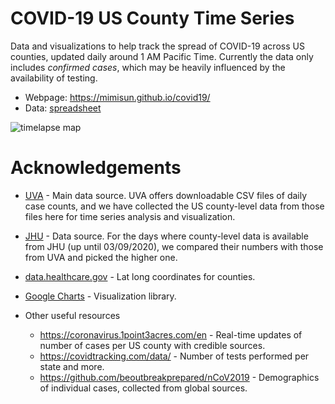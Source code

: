 # COVID-19 US County Time Series

Data and visualizations to help track the spread of COVID-19 across US counties, updated daily around 1 AM Pacific Time.
Currently the data only includes *confirmed cases*, which may be heavily influenced by the availability of testing.

- Webpage: https://mimisun.github.io/covid19/
- Data: [spreadsheet](https://docs.google.com/spreadsheets/d/1jLAjzYMcsPo71qu5uBxjT_dAzj8vxZfvnTMR-Xp3-v8/)

![timelapse map](http://mimisun.com/covid19_map.gif)

# Acknowledgements
- [UVA](https://nssac.bii.virginia.edu/covid-19/dashboard/) - Main data source. UVA offers downloadable CSV files of daily case counts, and we have collected the US county-level data from those files here for time series analysis and visualization.
- [JHU](https://github.com/CSSEGISandData/COVID-19) - Data source. For the days where county-level data is available from JHU (up until 03/09/2020), we compared their numbers with those from UVA and picked the higher one.
- [data.healthcare.gov](https://data.healthcare.gov/dataset/Geocodes-USA-with-Counties/52wv-g36k) - Lat long coordinates for counties.
- [Google Charts](https://developers.google.com/chart) - Visualization library.

- Other useful resources
  - https://coronavirus.1point3acres.com/en - Real-time updates of number of cases per US county with credible sources.
  - https://covidtracking.com/data/ - Number of tests performed per state and more.
  - https://github.com/beoutbreakprepared/nCoV2019 - Demographics of individual cases, collected from global sources.

